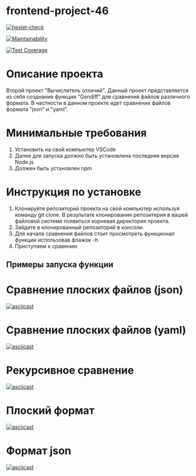 # frontend-project-46
[![hexlet-check](https://github.com/Vlad-disc/frontend-project-46/actions/workflows/hexlet-check.yml/badge.svg)](https://github.com/Vlad-disc/frontend-project-46/actions/workflows/hexlet-check.yml)

[![Maintainability](https://api.codeclimate.com/v1/badges/aa17a876d194b2d0ab4e/maintainability)](https://codeclimate.com/github/Vlad-disc/frontend-project-46/maintainability)

[![Test Coverage](https://api.codeclimate.com/v1/badges/aa17a876d194b2d0ab4e/test_coverage)](https://codeclimate.com/github/Vlad-disc/frontend-project-46/test_coverage)


# Описание проекта

Второй проект "Вычислитель отличий". Данный проект представляется из себя созднание функции "Gendiff" для сравнения файлов различного формата. В частности в данном проекте идет сравнение файлов формата "json" и "yaml".

# Минимальные требования

1. Установить на свой компьютер VSCode
2. Далее для запуска должно быть установлена последняя версия Node.js
3. Должен быть установлен npm

# Инструкция по установке

1. Клонируйте репозиторий проекта на свой компьютер используя команду git clone. В результате клонирования репозитерия в вашей файловой системе появиться корневая директория проекта.
2. Зайдите в клонированный репозиторий в консоли.
3. Для начала сравнения файлов стоит просмотреть функционал функции использовав флажок -h
4. Приступаем к сравению

## Примеры запуска функции

# Сравнение плоских файлов (json)
[![asciicast](https://asciinema.org/a/672810.svg)](https://asciinema.org/a/672810)


# Сравнение плоских файлов (yaml)
[![asciicast](https://asciinema.org/a/GMCVE9w0EkaQzSsXuriNZjIyL.svg)](https://asciinema.org/a/GMCVE9w0EkaQzSsXuriNZjIyL)


# Рекурсивное сравнение
[![asciicast](https://asciinema.org/a/C3WFPSiCcWJ3pXiq4BLHdNvta.svg)](https://asciinema.org/a/C3WFPSiCcWJ3pXiq4BLHdNvta)

# Плоский формат
[![asciicast](https://asciinema.org/a/qGVYPjCvhN8VVr4XhNtw88YoA.svg)](https://asciinema.org/a/qGVYPjCvhN8VVr4XhNtw88YoA)

# Формат json

[![asciicast](https://asciinema.org/a/TVW2tVBk2alE88Eg546k7cSlw.svg)](https://asciinema.org/a/TVW2tVBk2alE88Eg546k7cSlw)
